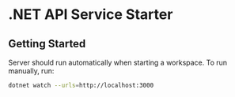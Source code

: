 # .NET API Service Starter

## Getting Started

Server should run automatically when starting a workspace. To run manually, run:
```sh
dotnet watch --urls=http://localhost:3000
```
